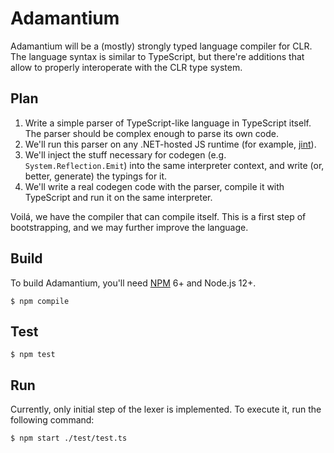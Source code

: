 Adamantium
==========

Adamantium will be a (mostly) strongly typed language compiler for CLR. The
language syntax is similar to TypeScript, but there're additions that allow to
properly interoperate with the CLR type system.

Plan
----

1. Write a simple parser of TypeScript-like language in TypeScript itself. The
   parser should be complex enough to parse its own code.
2. We'll run this parser on any .NET-hosted JS runtime (for example,
   [jint](https://github.com/sebastienros/jint)).
3. We'll inject the stuff necessary for codegen (e.g. `System.Reflection.Emit`)
   into the same interpreter context, and write (or, better, generate) the
   typings for it.
4. We'll write a real codegen code with the parser, compile it with TypeScript
   and run it on the same interpreter.

Voilá, we have the compiler that can compile itself. This is a first step of
bootstrapping, and we may further improve the language.

Build
-----

To build Adamantium, you'll need [NPM][npm] 6+ and Node.js 12+.

```console
$ npm compile
```

Test
----

```console
$ npm test
```

Run
---

Currently, only initial step of the lexer is implemented. To execute it, run
the following command:

```console
$ npm start ./test/test.ts
```

[npm]: https://www.npmjs.com/
